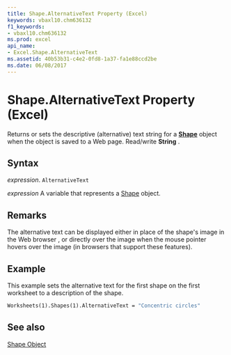```yaml
---
title: Shape.AlternativeText Property (Excel)
keywords: vbaxl10.chm636132
f1_keywords:
- vbaxl10.chm636132
ms.prod: excel
api_name:
- Excel.Shape.AlternativeText
ms.assetid: 40b53b31-c4e2-0fd8-1a37-fa1e88ccd2be
ms.date: 06/08/2017
---
```



# Shape.AlternativeText Property (Excel)

Returns or sets the descriptive (alternative) text string for a  **[Shape](Excel.Shape.md)** object when the object is saved to a Web page. Read/write **String** .


## Syntax

 _expression_. `AlternativeText`

 _expression_ A variable that represents a [Shape](./Excel.Shape.md) object.


## Remarks

The alternative text can be displayed either in place of the shape's image in the Web browser , or directly over the image when the mouse pointer hovers over the image (in browsers that support these features).


## Example

This example sets the alternative text for the first shape on the first worksheet to a description of the shape.


```vb
Worksheets(1).Shapes(1).AlternativeText = "Concentric circles"
```


## See also


[Shape Object](Excel.Shape.md)

